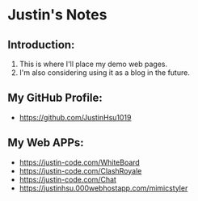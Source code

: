 # Justin's Notes
## Introduction:
1. This is where I'll place my demo web pages.
2. I'm also considering using it as a blog in the future.

## My GitHub Profile:
- https://github.com/JustinHsu1019

## My Web APPs:
- https://justin-code.com/WhiteBoard
- https://justin-code.com/ClashRoyale
- https://justin-code.com/Chat
- https://justinhsu.000webhostapp.com/mimicstyler
